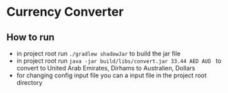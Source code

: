 # Currency Converter


## How to run 

-  in project root run `./gradlew shadowJar`  to build the jar file
-  in project root run `java -jar build/libs/convert.jar 33.44 AED AUD ` to convert to United Arab Emirates, Dirhams to Australien, Dollars
-  for changing config input file you can a input file in the project root directory  